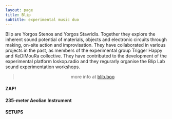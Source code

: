 ```yaml
---
layout: page
title: Blip
subtitle: experimental music duo
---
```


Blip are Yorgos Stenos and Yorgos Stavridis. Together they explore the inherent sound potential of materials, objects and electronic circuits through making, on-site action and improvisation. Τhey have collaborated in various projects in the past, as members of the experimental group Trigger Happy and KeDiMouRa collective. They have contributed to the development of the experimental platform loskop.radio and they regurarly organise the Blip Lab sound experimentation workshops.

<!-- <br>
More info at [blib.boo](https://blip.boo/)
{:.centered-text}
<br>   -->

<blockquote style="text-align:center; font-style:normal;">more info at <a href="https://blip.boo/" target="_blank">blib.boo</a></blockquote>


<!-- #### SELECTED PROJECTS: -->



#### ZAP!
<div class="video-container">
    <div class="js-player" id="plyr-4" data-plyr-provider="youtube" data-plyr-embed-id="Y1B9Pb8Sjq4"></div>
</div>


#### 235-meter Aeolian Instrument
<div class="video-container">
    <div class="js-player" id="plyr-4" data-plyr-provider="youtube" data-plyr-embed-id="IEgYBP7W_rI"></div>
</div>




#### SETUPS
<div class="video-container">
    <div class="js-player" id="plyr-4" data-plyr-provider="youtube" data-plyr-embed-id="B6upitnQ5Q8"></div>
</div>